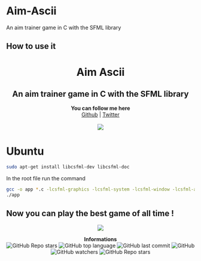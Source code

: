 # Aim-Ascii
An aim trainer game in C with the SFML library 

## How to use it


<h1 align="center">Aim Ascii</h1>
<h2 align="center">An aim trainer game in C with the SFML library  </h2>
<p align="center">
	<b>You can follow me here</b><br>
	<a href="https://github.com/0FA-git">Github</a> |
	<a href="https://twitter.com/ehcmoa">Twitter</a> 
	<br><br>
	<img src="https://media.giphy.com/media/C8A8UNursWU8NUCoDk/giphy.gif" />
</p>

# Ubuntu
```bash
sudo apt-get install libcsfml-dev libcsfml-doc 
```

In the root file run the command
```bash
gcc -o app *.c -lcsfml-graphics -lcsfml-system -lcsfml-window -lcsfml-audio -I./include
./app
```
## Now you can play the best game of all time !
<p align="center">
	<img src="https://github.com/0FA-git/images/blob/main/iq.png" />
</p>

<p align="center"> 
    <b>Informations</b><br>
    <img alt="GitHub Repo stars" src="https://img.shields.io/github/stars/0FA-git/man_ascii_supremacy?style=social">
    <img alt="GitHub top language" src="https://img.shields.io/github/languages/top/0FA-git/man_ascii_supremacy">
    <img alt="GitHub last commit" src="https://img.shields.io/github/last-commit/0FA-git/man_ascii_supremacy">
    <img alt="GitHub" src="https://img.shields.io/github/license/0FA-git/man_ascii_supremacy">
    <img alt="GitHub watchers" src="https://img.shields.io/github/watchers/0FA-git/man_ascii_supremacy?style=social">
    <img alt="GitHub Repo stars" src="https://img.shields.io/github/stars/0FA-git/man_ascii_supremacy?style=social">
</p>
